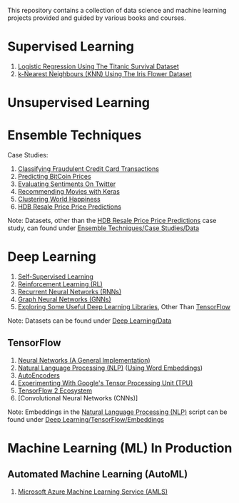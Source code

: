 This repository contains a collection of data science and machine learning projects provided and guided by various books and courses.

# Supervised Learning
1) [Logistic Regression Using The Titanic Survival Dataset](https://github.com/EdGoh95/Data-Projects/tree/main/Supervised%20Learning/Logistic%20Regression)
2) [k-Nearest Neighbours (KNN) Using The Iris Flower Dataset](https://github.com/EdGoh95/Data-Projects/tree/main/Supervised%20Learning/K-Nearest%20Neighbours%20(KNN))

# Unsupervised Learning

# Ensemble Techniques
Case Studies: 
1. [Classifying Fraudulent Credit Card Transactions](https://github.com/EdGoh95/Data-Projects/blob/main/Ensemble%20Techniques/Case%20Studies/Credit%20Card%20Fraud%20Detection.py)
2. [Predicting BitCoin Prices](https://github.com/EdGoh95/Data-Projects/blob/main/Ensemble%20Techniques/Case%20Studies/Bitcoin%20Prices%20Predictions.py)
3. [Evaluating Sentiments On Twitter](https://github.com/EdGoh95/Data-Projects/blob/main/Ensemble%20Techniques/Case%20Studies/Sentiment%20Analysis%20Using%20Twitter%20Data.py)
4. [Recommending Movies with Keras](https://github.com/EdGoh95/Data-Projects/blob/main/Ensemble%20Techniques/Case%20Studies/Movie%20Recommendations.py)
5. [Clustering World Happiness](https://github.com/EdGoh95/Data-Projects/blob/main/Ensemble%20Techniques/Case%20Studies/Clustering%20World%20Happiness.py)
6. [HDB Resale Price Price Predictions](https://github.com/EdGoh95/Data-Projects/tree/main/HDB%20Resale%20Flat%20Price%20Predictions)

Note: Datasets, other than the [HDB Resale Price Price Predictions](https://github.com/EdGoh95/Data-Projects/tree/main/HDB%20Resale%20Flat%20Price%20Predictions) case study, can found under [Ensemble Techniques/Case Studies/Data](https://github.com/EdGoh95/Data-Projects/tree/main/Ensemble%20Techniques/Case%20Studies/Data)

# Deep Learning

1) [Self-Supervised Learning](https://github.com/EdGoh95/Data-Projects/blob/main/Deep%20Learning/Self-Supervised%20Learning.py)
2) [Reinforcement Learning (RL)](https://github.com/EdGoh95/Data-Projects/tree/main/Deep%20Learning/Reinforcement%20Learning%20(RL))
3) [Recurrent Neural Networks (RNNs)](https://github.com/EdGoh95/Data-Projects/tree/main/Deep%20Learning/Recurrent%20Neural%20Networks%20(RNN))
4) [Graph Neural Networks (GNNs)](https://github.com/EdGoh95/Data-Projects/tree/main/Deep%20Learning/Graph%20Neural%20Networks%20(GNN))
5) [Exploring Some Useful Deep Learning Libraries](https://github.com/EdGoh95/Data-Projects/blob/main/Deep%20Learning/Exploring%20Some%20Useful%20Deep%20Learning%20Libraries.ipynb), Other Than [TensorFlow](https://github.com/EdGoh95/Data-Projects/blob/main/Deep%20Learning/TensorFlow)

Note: Datasets can be found under [Deep Learning/Data](https://github.com/EdGoh95/Data-Projects/tree/main/Deep%20Learning/Data) 

## TensorFlow
1) [Neural Networks (A General Implementation)](https://github.com/EdGoh95/Data-Projects/blob/main/Deep%20Learning/TensorFlow/Neural%20Networks.py)
2) [Natural Language Processing (NLP)](https://github.com/EdGoh95/Data-Projects/blob/main/Deep%20Learning/TensorFlow/Natural%20Language%20Processing.py) ([Using Word Embeddings](https://github.com/EdGoh95/Data-Projects/tree/main/Deep%20Learning/TensorFlow/Word%20Embeddings))
3) [AutoEncoders](https://github.com/EdGoh95/Data-Projects/tree/main/Deep%20Learning/TensorFlow/AutoEncoders)
4) [Experimenting With Google's Tensor Processing Unit (TPU)](https://github.com/EdGoh95/Data-Projects/blob/main/Deep%20Learning/TensorFlow/Experimenting%20With%20Google's%20Tensor%20Processing%20Unit%20(TPU).ipynb)
5) [TensorFlow 2 Ecosystem](https://github.com/EdGoh95/Data-Projects/blob/main/Deep%20Learning/TensorFlow/TensorFlow%202%20Ecosystem.py)
6) [Convolutional Neural Networks (CNNs)]

Note: Embeddings in the [Natural Language Processing (NLP)](https://github.com/EdGoh95/Data-Projects/blob/main/Deep%20Learning/TensorFlow/Natural%20Language%20Processing.py) script can be found under [Deep Learning/TensorFlow/Embeddings](https://github.com/EdGoh95/Data-Projects/tree/main/Deep%20Learning/TensorFlow/Embeddings)

# Machine Learning (ML) In Production

## Automated Machine Learning (AutoML)
1) [Microsoft Azure Machine Learning Service (AMLS)](https://github.com/EdGoh95/Data-Projects/tree/main/Automated%20Machine%20Learning%20(AutoML)/Microsoft%20Azure)

